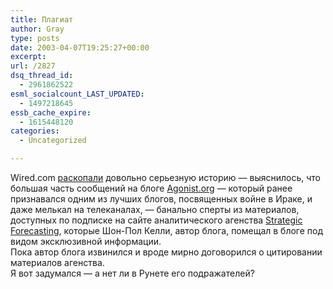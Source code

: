 ```yaml
---
title: Плагиат
author: Gray
type: posts
date: 2003-04-07T19:25:27+00:00
excerpt:
url: /2827
dsq_thread_id:
  - 2961862522
esml_socialcount_LAST_UPDATED:
  - 1497218645
essb_cache_expire:
  - 1615448120
categories:
  - Uncategorized

---
```








Wired.com <a href="http://www.wired.com/news/conflict/0,2100,58346,00.html" target="_blank">раскопали</a> довольно серьезную историю &#8212; выяснилось, что большая часть сообщений на блоге <a href="http://www.agonist.org/" target="_blank">Agonist.org</a> &#8212; который ранее признавался одним из лучших блогов, посвященных войне в Ираке, и даже мелькал на телеканалах, &#8212; банально сперты из материалов, доступных по подписке на сайте аналитического агенства <a href="http://www.stratfor.com/" target="_blank">Strategic Forecasting</a>, которые Шон-Пол Келли, автор блога, помещал в блоге под видом эксклюзивной информации.  
Пока автор блога извинился и вроде мирно договорился о цитировании материалов агенства.  
Я вот задумался &#8212; а нет ли в Рунете его подражателей?